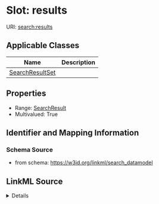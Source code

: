 # Slot: results

URI: [search:results](https://w3id.org/linkml/search_datamodel/results)



<!-- no inheritance hierarchy -->




## Applicable Classes

| Name | Description |
| --- | --- |
[SearchResultSet](SearchResultSet.md) | 






## Properties

* Range: [SearchResult](SearchResult.md)
* Multivalued: True








## Identifier and Mapping Information







### Schema Source


* from schema: https://w3id.org/linkml/search_datamodel




## LinkML Source

<details>
```yaml
name: results
from_schema: https://w3id.org/linkml/search_datamodel
rank: 1000
multivalued: true
alias: results
owner: SearchResultSet
domain_of:
- SearchResultSet
range: SearchResult

```
</details>